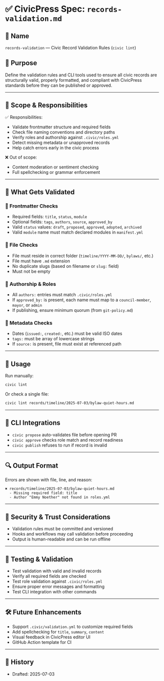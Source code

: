 # ✅ CivicPress Spec: `records-validation.md`

## 📛 Name

`records-validation` — Civic Record Validation Rules (`civic lint`)

## 🎯 Purpose

Define the validation rules and CLI tools used to ensure all civic records are
structurally valid, properly formatted, and compliant with CivicPress standards
before they can be published or approved.

---

## 🧩 Scope & Responsibilities

✅ Responsibilities:

- Validate frontmatter structure and required fields
- Check file naming conventions and directory paths
- Verify roles and authorship against `.civic/roles.yml`
- Detect missing metadata or unapproved records
- Help catch errors early in the civic process

❌ Out of scope:

- Content moderation or sentiment checking
- Full spellchecking or grammar enforcement

---

## 🧪 What Gets Validated

### 🔖 Frontmatter Checks

- Required fields: `title`, `status`, `module`
- Optional fields: `tags`, `authors`, `source`, `approved_by`
- Valid `status` values: `draft`, `proposed`, `approved`, `adopted`, `archived`
- Valid `module` name must match declared modules in `manifest.yml`

### 📁 File Checks

- File must reside in correct folder (`timeline/YYYY-MM-DD/`, `bylaws/`, etc.)
- File must have `.md` extension
- No duplicate slugs (based on filename or `slug:` field)
- Must not be empty

### 👥 Authorship & Roles

- All `authors:` entries must match `.civic/roles.yml`
- If `approved_by:` is present, each name must map to a `council-member`,
  `mayor`, or `admin`
- If publishing, ensure minimum quorum (from `git-policy.md`)

### 🧠 Metadata Checks

- Dates (`issued:`, `created:`, etc.) must be valid ISO dates
- `tags:` must be array of lowercase strings
- If `source:` is present, file must exist at referenced path

---

## 🔧 Usage

Run manually:

```bash
civic lint
```

Or check a single file:

```bash
civic lint records/timeline/2025-07-03/bylaw-quiet-hours.md
```

---

## 🧰 CLI Integrations

- `civic propose` auto-validates file before opening PR
- `civic approve` checks role match and record readiness
- `civic publish` refuses to run if record is invalid

---

## 🔍 Output Format

Errors are shown with file, line, and reason:

```
✖ records/timeline/2025-07-03/bylaw-quiet-hours.md
  - Missing required field: title
  - Author "Emmy Noether" not found in roles.yml
```

---

## 🔐 Security & Trust Considerations

- Validation rules must be committed and versioned
- Hooks and workflows may call validation before proceeding
- Output is human-readable and can be run offline

---

## 🧪 Testing & Validation

- Test validation with valid and invalid records
- Verify all required fields are checked
- Test role validation against `.civic/roles.yml`
- Ensure proper error messages and formatting
- Test CLI integration with other commands

---

## 🛠️ Future Enhancements

- Support `.civic/validation.yml` to customize required fields
- Add spellchecking for `title`, `summary`, `content`
- Visual feedback in CivicPress editor UI
- GitHub Action template for CI

---

## 📅 History

- Drafted: 2025-07-03
